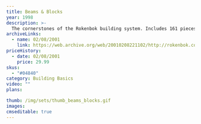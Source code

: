 ```yaml
---
title: Beams & Blocks
year: 1998
description: >-
  The cornerstones of the Rokenbok building system. Includes 161 pieces.
archiveLinks:
  - name: 02/08/2001
    link: https://web.archive.org/web/20010208221102/http://rokenbok.com/catalog/pd_bb_beams.html
priceHistory:
  - date: 02/08/2001
    price: 29.99
skus:
  - "#04840"
category: Building Basics
video: ""
plans:

thumb: /img/sets/thumb_beams_blocks.gif
images:
cmseditable: true
---
```

